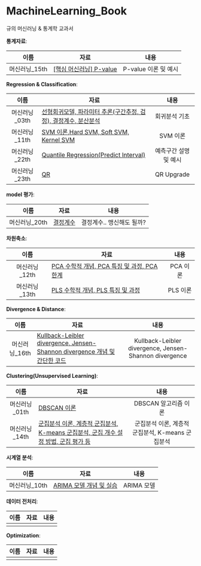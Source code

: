 # MachineLearning_Book
규의 머신러닝 & 통계학 교과서

**통계자료**: 

|  이름  | 자료                                                         |              내용              |
| :----: | ------------------------------------------------------------ | :--------------------------: |
| 머신러닝_15th | [[핵심 머신러닝] P-value](머신러닝_15th.ipynb) |       P-value 이론 및 예시          |



**Regression & Classification**: 

|  이름  | 자료                                                         |              내용              |
| :----: | ------------------------------------------------------------ | :--------------------------: |
| 머신러닝_03th | [선형회귀모델, 파라미터 추론(구간추정, 검정), 결정계수, 분산분석](머신러닝_03th.ipynb) |         회귀분석 기초          |
| 머신러닝_11th | [SVM 이론,Hard SVM, Soft SVM, Kernel SVM](머신러닝_11th.ipynb) |         SVM 이론          |
| 머신러닝_22th | [Quantile Regression(Predict Interval)](머신러닝_22th.ipynb) |  예측구간 설명 및 예시                 |
| 머신러닝_23th | [QR ](머신러닝_23th.ipynb) |  QR Upgrade                 |

**model 평가**: 

|  이름  | 자료                                                         |              내용              |
| :----: | ------------------------------------------------------------ | :--------------------------: |
| 머신러닝_20th | [결정계수](머신러닝_20th.ipynb) |  결정계수.. 맹신해도 될까?                 |


**차원축소**: 

|  이름  | 자료                                                         |              내용              |
| :----: | ------------------------------------------------------------ | :--------------------------: |
| 머신러닝_12th | [PCA 수학적 개념, PCA 특징 및 과정, PCA 한계](머신러닝_12th.ipynb) |         PCA 이론          |
| 머신러닝_13th | [PLS 수학적 개념, PLS 특징 및 과정](머신러닝_13th.ipynb) |         PLS 이론          |

**Divergence & Distance**: 

|  이름  | 자료                                                         |              내용              |
| :----: | ------------------------------------------------------------ | :--------------------------: |
| 머신러닝_16th | [Kullback-Leibler divergence, Jensen-Shannon divergence 개념 및 간단한 코드](머신러닝_16th.ipynb) | Kullback-Leibler divergence, Jensen-Shannon divergence|

**Clustering(Unsupervised Learning)**: 

|  이름  | 자료                                                         |              내용              |
| :----: | ------------------------------------------------------------ | :--------------------------: |
| 머신러닝_01th | [DBSCAN 이론](머신러닝_01th.ipynb) |         DBSCAN 알고리즘 이론          |
| 머신러닝_14th | [군집분석 이론, 계층적 군집분석, K-means 군집분석, 군집 개수 설정 방법, 군집 평가 등](머신러닝_01th.ipynb) |  군집분석 이론, 계층적 군집분석, K-means 군집분석           |

**시계열 분석**: 

|  이름  | 자료                                                         |              내용              |
| :----: | ------------------------------------------------------------ | :--------------------------: |
| 머신러닝_10th | [ARIMA 모델 개념 및 실습](머신러닝_10th.ipynb) |         ARIMA 모델          |

**데이터 전처리**: 

|  이름  | 자료                                                         |              내용              |
| :----: | ------------------------------------------------------------ | :--------------------------: |
|  | []() |                  |


**Optimization**: 

|  이름  | 자료                                                         |              내용              |
| :----: | ------------------------------------------------------------ | :--------------------------: |
|  | []() |                  |
